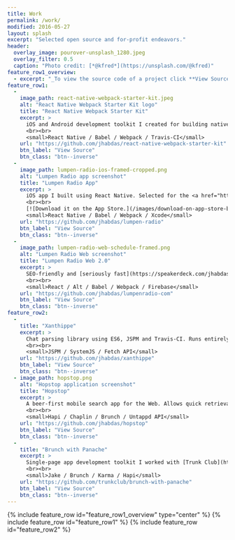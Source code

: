 ```yaml
---
title: Work
permalink: /work/
modified: 2016-05-27
layout: splash
excerpt: "Selected open source and for-profit endeavors."
header:
  overlay_image: pourover-unsplash_1280.jpeg
  overlay_filter: 0.5
  caption: "Photo credit: [*@kfred*](https://unsplash.com/@kfred)"
feature_row1_overview:
  - excerpt: "_To view the source code of a project click **View Source**._"
feature_row1:
  -
    image_path: react-native-webpack-starter-kit.jpeg
    alt: "React Native Webpack Starter Kit logo"
    title: "React Native Webpack Starter Kit"
    excerpt: >
      iOS and Android development toolkit I created for building native apps using JavaScript.
      <br><br>
      <small>React Native / Babel / Webpack / Travis-CI</small>
    url: "https://github.com/jhabdas/react-native-webpack-starter-kit"
    btn_label: "View Source"
    btn_class: "btn--inverse"
  -
    image_path: lumpen-radio-ios-framed-cropped.png
    alt: "Lumpen Radio app screenshot"
    title: "Lumpen Radio App"
    excerpt: >
      iOS app I built using React Native. Selected for the <a href="https://facebook.github.io/react-native/showcase.html" target="_blank">React Native Showcase</a>. Includes webcast covering app construction.
      <br><br>
      [![Download it on the App Store.](/images/download-on-app-store-badge.svg)](http://appsto.re/us/NdeV7.i)<br><br>
      <small>React Native / Babel / Webpack / Xcode</small>
    url: "https://github.com/jhabdas/lumpen-radio"
    btn_label: "View Source"
    btn_class: "btn--inverse"
  -
    image_path: lumpen-radio-web-schedule-framed.png
    alt: "Lumpen Radio Web screenshot"
    title: "Lumpen Radio Web 2.0"
    excerpt: >
      SEO-friendly and [seriously fast](https://speakerdeck.com/jhabdas/isomorphic-rendering-with-react?slide=13) React application for the Web.
      <br><br>
      <small>React / Alt / Babel / Webpack / Firebase</small>
    url: "https://github.com/jhabdas/lumpenradio-com"
    btn_label: "View Source"
    btn_class: "btn--inverse"
feature_row2:
  -
    title: "Xanthippe"
    excerpt: >
      Chat parsing library using ES6, JSPM and Travis-CI. Runs entirely in the browser using SystemJS with CORS disabled.
      <br><br>
      <small>JSPM / SystemJS / Fetch API</small>
    url: "https://github.com/jhabdas/xanthippe"
    btn_label: "View Source"
    btn_class: "btn--inverse"
  - image_path: hopstop.png
    alt: "Hopstop application screenshot"
    title: "Hopstop"
    excerpt: >
      A beer-first mobile search app for the Web. Allows quick retrieval of beer info using the Untappd API.
      <br><br>
      <small>Hapi / Chaplin / Brunch / Untappd API</small>
    url: "https://github.com/jhabdas/hopstop"
    btn_label: "View Source"
    btn_class: "btn--inverse"
  -
    title: "Brunch with Panache"
    excerpt: >
      Single-page app development toolkit I worked with [Trunk Club](http://www.trunkclub.com) to open source. Supports TDD, integration testing, module generators, fast page loads and sub-second builds.
      <br><br>
      <small>Jake / Brunch / Karma / Hapi</small>
    url: "https://github.com/trunkclub/brunch-with-panache"
    btn_label: "View Source"
    btn_class: "btn--inverse"
---
```


{% include feature_row id="feature_row1_overview" type="center" %}
{% include feature_row id="feature_row1" %}
{% include feature_row id="feature_row2" %}
